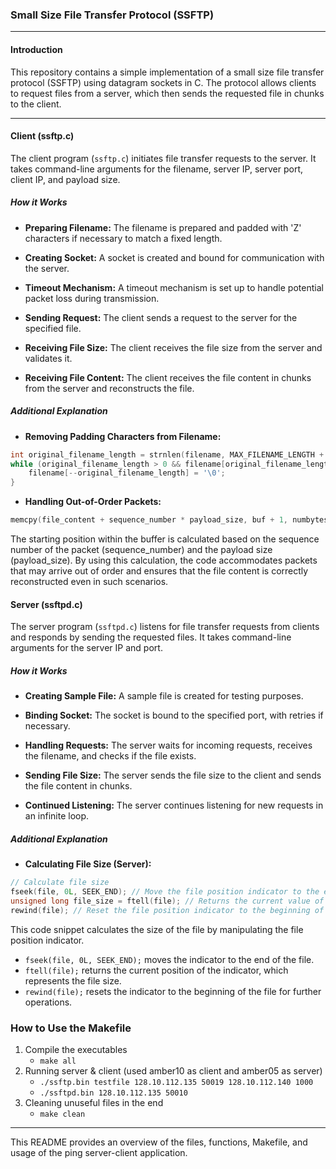 ### Small Size File Transfer Protocol (SSFTP)

---

#### Introduction

This repository contains a simple implementation of a small size file transfer protocol (SSFTP) using datagram sockets in C. The protocol allows clients to request files from a server, which then sends the requested file in chunks to the client.

---

#### Client (ssftp.c)

The client program (`ssftp.c`) initiates file transfer requests to the server. It takes command-line arguments for the filename, server IP, server port, client IP, and payload size.

##### How it Works

- **Preparing Filename:** The filename is prepared and padded with 'Z' characters if necessary to match a fixed length.

- **Creating Socket:** A socket is created and bound for communication with the server.

- **Timeout Mechanism:** A timeout mechanism is set up to handle potential packet loss during transmission.

- **Sending Request:** The client sends a request to the server for the specified file.

- **Receiving File Size:** The client receives the file size from the server and validates it.

- **Receiving File Content:** The client receives the file content in chunks from the server and reconstructs the file.

##### Additional Explanation

- **Removing Padding Characters from Filename:**

```c
int original_filename_length = strnlen(filename, MAX_FILENAME_LENGTH + 1);
while (original_filename_length > 0 && filename[original_filename_length - 1] == 'Z') {
    filename[--original_filename_length] = '\0';
}
```
- **Handling Out-of-Order Packets:**
```c
memcpy(file_content + sequence_number * payload_size, buf + 1, numbytes - 1);
```
The starting position within the buffer is calculated based on the sequence number of the 
packet (sequence_number) and the payload size (payload_size). By using this calculation, 
the code accommodates packets that may arrive out of order and ensures that the file 
content is correctly reconstructed even in such scenarios.

#### Server (ssftpd.c)

The server program (`ssftpd.c`) listens for file transfer requests from clients and responds by sending the requested files. It takes command-line arguments for the server IP and port.

##### How it Works

- **Creating Sample File:** A sample file is created for testing purposes.

- **Binding Socket:** The socket is bound to the specified port, with retries if necessary.

- **Handling Requests:** The server waits for incoming requests, receives the filename, and checks if the file exists.

- **Sending File Size:** The server sends the file size to the client and sends the file content in chunks.

- **Continued Listening:** The server continues listening for new requests in an infinite loop.

##### Additional Explanation

- **Calculating File Size (Server):**

```c
// Calculate file size
fseek(file, 0L, SEEK_END); // Move the file position indicator to the end of the file
unsigned long file_size = ftell(file); // Returns the current value of the file position indicator
rewind(file); // Reset the file position indicator to the beginning of the file
```
This code snippet calculates the size of the file by manipulating the file position indicator.

- `fseek(file, 0L, SEEK_END);` moves the indicator to the end of the file.
- `ftell(file);` returns the current position of the indicator, which represents the file size.
- `rewind(file);` resets the indicator to the beginning of the file for further operations.

### How to Use the Makefile
1. Compile the executables
    * `make all`
2. Running server & client (used amber10 as client and amber05 as server)
    * `./ssftp.bin testfile 128.10.112.135 50019 128.10.112.140 1000`
    * `./ssftpd.bin 128.10.112.135 50010`
3. Cleaning unuseful files in the end
    * `make clean`

---

This README provides an overview of the files, functions, Makefile, and usage of the ping server-client application.
